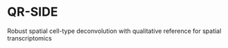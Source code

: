# QR-SIDE
Robust spatial cell-type deconvolution with qualitative reference for spatial transcriptomics
